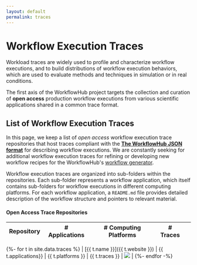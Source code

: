 ```yaml
---
layout: default
permalink: traces
---
```


# Workflow Execution Traces

Workload traces are widely used to profile and characterize workflow executions, 
and to build distributions of workflow execution behaviors, which are used to 
evaluate methods and techniques in simulation or in real conditions.

The first axis of the WorkflowHub project targets the collection and curation of
**open access** production workflow executions from various scientific applications 
shared in a common trace format.

## List of Workflow Execution Traces

In this page, we keep a list of _open access_ workflow execution trace repositories 
that host traces compliant with the **[The WorkflowHub JSON format](json.html)** for 
describing workflow executions. We are constantly seeking for additional workflow 
execution traces for refining or developing new workflow recipes for the WorkflowHub's 
[workflow generator](/generator).

Workflow execution traces are organized into sub-folders within the repositories. 
Each sub-folder represents a workflow application, which itself contains sub-folders 
for workflow executions in different computing platforms. For each workflow 
application, a `README.md` file provides detailed description of the workflow
structure and pointers to relevant material.

#### Open Access Trace Repositories

| Repository | # Applications | # Computing Platforms | # Traces | | 
| --- | --- | --- | --- | --- |
{%- for t in site.data.traces %}
| [{{ t.name }}]({{ t.website }}) | {{ t.applications}} | {{ t.platforms }} | {{ t.traces }} | <img src="https://travis-ci.org/{{ t.travis }}"/> |
{%- endfor -%}

